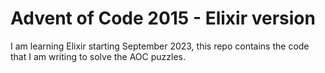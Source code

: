 # Advent of Code 2015 - Elixir version

I am learning Elixir starting September 2023, this repo contains the code that
I am writing to solve the AOC puzzles.
